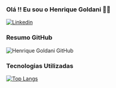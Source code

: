### Olá !! Eu sou o Henrique Goldani 🤘🖤

[![Linkedin](https://img.shields.io/badge/LinkedIn-0077B5?style=for-the-badge&logo=linkedin&logoColor=white)](https://www.linkedin.com/in/henrique-goldani/)

### Resumo GitHub
![Henrique Goldani GitHub](https://github-readme-stats.vercel.app/api?username=henriquegoldani&show_icons=true&theme=clear)

### Tecnologias Utilizadas

[![Top Langs](https://github-readme-stats.vercel.app/api/top-langs/?username=henriquegoldani)](https://github.com/henriquegoldani/github-readme-stats)
